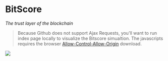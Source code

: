# BitScore
*The trust layer of the blockchain*

> Because Github does not support Ajax Requests, you'll want to run index page locally to visualize the Bitscore simualtion.
The javascripts requires the browser [Allow-Control-Allow-Origin](https://chrome.google.com/webstore/detail/allow-control-allow-origi/nlfbmbojpeacfghkpbjhddihlkkiljbi?hl=en) download.


![](http://i.imgur.com/7maTuuI.png)
